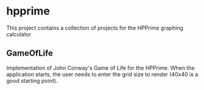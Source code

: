 # hpprime
This project contains a collection of projects for the HPPrime graphing calculator

## GameOfLife
Implementation of John Conway's Game of Life for the HPPrime. When the application starts, the user needs to enter the grid size to render (40x40 is a good starting point).
